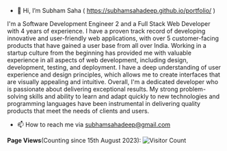 - 👋 Hi, I’m Subham Saha ( https://subhamsahadeep.github.io/portfolio/ )

I'm a Software Development Engineer 2 and a Full Stack Web Developer with 4 years of experience. I have a proven track record of developing innovative and user-friendly web applications, with over 5 customer-facing products that have gained a user base from all over India.
Working in a startup culture from the beginning has provided me with valuable experience in all aspects of web development, including design, development, testing, and deployment. I have a deep understanding of user experience and design principles, which allows me to create interfaces that are visually appealing and intuitive.
Overall, I'm a dedicated developer who is passionate about delivering exceptional results. My strong problem-solving skills and ability to learn and adapt quickly to new technologies and programming languages have been instrumental in delivering quality products that meet the needs of clients and users.

- 📫 How to reach me via subhamsahadeep@gmail.com

**Page Views**(Counting since 15th August 2023): 
![Visitor Count](https://profile-counter.glitch.me/Subhamsahadeep/count.svg)
